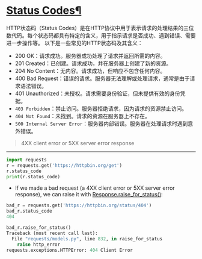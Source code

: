 # [Status Codes¶](https://github.com/dululu/notes/issues/34)

HTTP状态码（Status Codes）是在HTTP协议中用于表示请求的处理结果的三位数代码。每个状态码都具有特定的含义，用于指示请求是否成功、遇到错误、需要进一步操作等。
以下是一些常见的HTTP状态码及其含义：
- 200 OK：请求成功。服务器成功处理了请求并返回所需的内容。
- 201 Created：已创建。请求成功，并在服务器上创建了新的资源。
- 204 No Content：无内容。请求成功，但响应不包含任何内容。
- 400 Bad Request：错误的请求。服务器无法理解或处理请求，通常是由于请求语法错误。
- 401 Unauthorized：未授权。请求需要身份验证，但未提供有效的身份凭据。
- `403 Forbidden`：禁止访问。服务器拒绝请求，因为请求的资源禁止访问。
- `404 Not Found`：未找到。请求的资源在服务器上不存在。
- `500 Internal Server Error`：服务器内部错误。服务器在处理请求时遇到意外错误。
>4XX client error or 5XX server error response
---
```python
import requests
r = requests.get('https://httpbin.org/get')
r.status_code
print(r.status_code)
```
- If we made a bad request (a 4XX client error or 5XX server error response), we can raise it with [Response.raise_for_status()](https://requests.readthedocs.io/en/latest/api/#requests.Response.raise_for_status):
```python
bad_r = requests.get('https://httpbin.org/status/404')
bad_r.status_code
404

bad_r.raise_for_status()
Traceback (most recent call last):
  File "requests/models.py", line 832, in raise_for_status
    raise http_error
requests.exceptions.HTTPError: 404 Client Error
```
